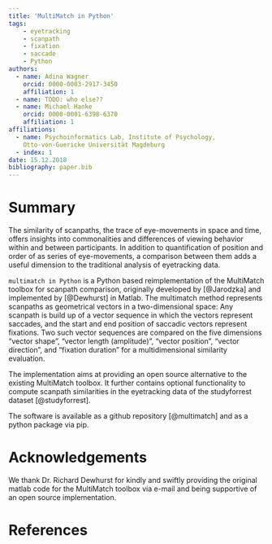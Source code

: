 ```yaml
---
title: 'MultiMatch in Python'
tags:
    - eyetracking
    - scanpath
    - fixation
    - saccade
    - Python
authors:
  - name: Adina Wagner
    orcid: 0000-0003-2917-3450
    affiliation: 1
  - name: TODO: who else??
  - name: Michael Hanke
    orcid: 0000-0001-6398-6370
    affiliation: 1
affiliations:
  - name: Psychoinformatics Lab, Institute of Psychology,
    Otto-von-Guericke Universität Magdeburg
  - index: 1
date: 15.12.2018
bibliography: paper.bib
---
```


# Summary

The similarity of scanpaths, the trace of eye-movements
in space and time, offers insights into commonalities
and differences of viewing behavior within and between
participants. In addition to quantification of position
and order of as series of eye-movements, a comparison
between them adds a useful dimension to the traditional
analysis of eyetracking data.

``multimatch in Python`` is a Python based
reimplementation of the MultiMatch toolbox for scanpath
comparison, originally developed by [@Jarodzka] and
implemented by [@Dewhurst] in Matlab.
The multimatch method represents scanpaths as geometrical
vectors in a two-dimensional space: Any scanpath is build
up of a vector sequence in which the vectors represent
saccades, and the start and end position of saccadic
vectors represent fixations. Two such vector sequences
are compared on the five dimensions “vector shape”, “vector
length (amplitude)”, “vector position”, “vector direction”,
and “fixation duration” for a multidimensional similarity
evaluation.

The implementation aims at providing an open source
alternative to the existing MultiMatch toolbox. It further
contains optional functionality to compute scanpath
similarities in the eyetracking data of the studyforrest
dataset [@studyforrest].

The software is available as a github repository [@multimatch]
and as a python package via pip.

# Acknowledgements

We thank Dr. Richard Dewhurst for kindly and swiftly providing
the original matlab code for the MultiMatch toolbox via e-mail
and being supportive of an open source implementation.

# References

